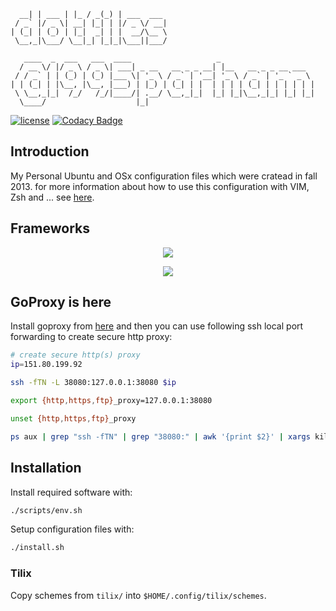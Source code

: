 ```
  __| | ___ | |_ / _(_) | ___  ___ 
 / _` |/ _ \| __| |_| | |/ _ \/ __|
| (_| | (_) | |_|  _| | |  __/\__ \
 \__,_|\___/ \__|_| |_|_|\___||___/
                                   
   ____  _  ___   ___  ____                   _                     
  / __ \/ |/ _ \ / _ \| ___| _ __   __ _ _ __| |__   __ _ _ __ ___  
 / / _` | | (_) | (_) |___ \| '_ \ / _` | '__| '_ \ / _` | '_ ` _ \ 
| | (_| | |\__, |\__, |___) | |_) | (_| | |  | | | | (_| | | | | | |
 \ \__,_|_|  /_/   /_/|____/| .__/ \__,_|_|  |_| |_|\__,_|_| |_| |_|
  \____/                    |_|                                     
```

[![license](https://img.shields.io/github/license/1995parham/dotfiles.svg?style=flat-square)]()
[![Codacy Badge](https://img.shields.io/codacy/grade/02e3f859b8944e749d1ceca4a4c41e49.svg?style=flat-square)](https://www.codacy.com/app/1995parham/dotfiles?utm_source=github.com&amp;utm_medium=referral&amp;utm_content=1995parham/dotfiles&amp;utm_campaign=Badge_Grade)

## Introduction

My Personal Ubuntu and OSx configuration files which were cratead in fall 2013.
for more information about how to use this configuration with VIM, Zsh and ... see [here](http://1995parham.github.io/dotfiles/).

## Frameworks
<p align="center">
  <img src="https://raw.githubusercontent.com/neovim/neovim.github.io/master/logos/neovim-logo-600x173.png" />
</p>
<p align="center">
  <img src="https://camo.githubusercontent.com/5c385f15f3eaedb72cfcfbbaf75355b700ac0757/68747470733a2f2f73332e616d617a6f6e6177732e636f6d2f6f686d797a73682f6f682d6d792d7a73682d6c6f676f2e706e67">
</p>

## GoProxy is here
Install goproxy from [here](https://github.com/snail007/goproxy) and then you can use following ssh local port forwarding
to create secure http proxy:

```sh
# create secure http(s) proxy
ip=151.80.199.92

ssh -fTN -L 38080:127.0.0.1:38080 $ip

export {http,https,ftp}_proxy=127.0.0.1:38080

unset {http,https,ftp}_proxy

ps aux | grep "ssh -fTN" | grep "38080:" | awk '{print $2}' | xargs kill
```

## Installation

Install required software with:

```sh
./scripts/env.sh
```

Setup configuration files with:

```sh
./install.sh
```

### Tilix

Copy schemes from `tilix/` into `$HOME/.config/tilix/schemes`.
